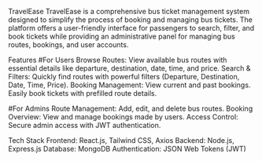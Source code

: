 TravelEase
TravelEase is a comprehensive bus ticket management system designed to simplify the process of booking and managing bus tickets. The platform offers a user-friendly interface for passengers to search, filter, and book tickets while providing an administrative panel for managing bus routes, bookings, and user accounts.

Features
#For Users
Browse Routes: View available bus routes with essential details like departure, destination, date, time, and price.
Search & Filters: Quickly find routes with powerful filters (Departure, Destination, Date, Time, Price).
Booking Management:
View current and past bookings.
Easily book tickets with prefilled route details.

#For Admins
Route Management: Add, edit, and delete bus routes.
Booking Overview: View and manage bookings made by users.
Access Control: Secure admin access with JWT authentication.

Tech Stack
Frontend: React.js, Tailwind CSS, Axios
Backend: Node.js, Express.js
Database: MongoDB
Authentication: JSON Web Tokens (JWT)
